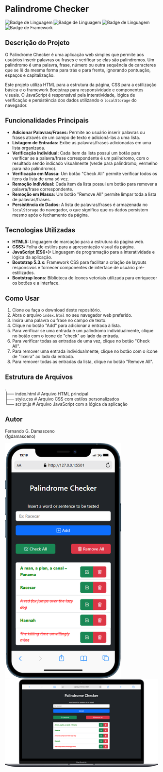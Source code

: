 # Palindrome Checker

![Badge de Linguagem](https://img.shields.io/badge/HTML-5-E34F26?style=for-the-badge&logo=html5&logoColor=white)
![Badge de Linguagem](https://img.shields.io/badge/CSS-3-1572B6?style=for-the-badge&logo=css3&logoColor=white)
![Badge de Linguagem](https://img.shields.io/badge/JavaScript-ES6+-F7DF1E?style=for-the-badge&logo=javascript&logoColor=black)
![Badge de Framework](https://img.shields.io/badge/Bootstrap-5.3.x-7952B3?style=for-the-badge&logo=bootstrap&logoColor=white)

## Descrição do Projeto

O Palindrome Checker é uma aplicação web simples que permite aos usuários inserir palavras ou frases e verificar se elas são palíndromos. Um palíndromo é uma palavra, frase, número ou outra sequência de caracteres que se lê da mesma forma para trás e para frente, ignorando pontuação, espaços e capitalização.

Este projeto utiliza HTML para a estrutura da página, CSS para a estilização básica e o framework Bootstrap para responsividade e componentes visuais. O JavaScript é responsável pela interatividade, lógica de verificação e persistência dos dados utilizando o `localStorage` do navegador.

## Funcionalidades Principais

- **Adicionar Palavras/Frases:** Permite ao usuário inserir palavras ou frases através de um campo de texto e adicioná-las a uma lista.
- **Listagem de Entradas:** Exibe as palavras/frases adicionadas em uma lista organizada.
- **Verificação Individual:** Cada item da lista possui um botão para verificar se a palavra/frase correspondente é um palíndromo, com o resultado sendo indicado visualmente (verde para palíndromo, vermelho para não palíndromo).
- **Verificação em Massa:** Um botão "Check All" permite verificar todos os itens da lista de uma só vez.
- **Remoção Individual:** Cada item da lista possui um botão para remover a palavra/frase correspondente.
- **Remoção em Massa:** Um botão "Remove All" permite limpar toda a lista de palavras/frases.
- **Persistência de Dados:** A lista de palavras/frases é armazenada no `localStorage` do navegador, o que significa que os dados persistem mesmo após o fechamento da página.

## Tecnologias Utilizadas

- **HTML5:** Linguagem de marcação para a estrutura da página web.
- **CSS3:** Folha de estilos para a apresentação visual da página.
- **JavaScript (ES6+):** Linguagem de programação para a interatividade e lógica da aplicação.
- **Bootstrap 5.3.x:** Framework CSS para facilitar a criação de layouts responsivos e fornecer componentes de interface de usuário pré-estilizados.
- **Bootstrap Icons:** Biblioteca de ícones vetoriais utilizada para enriquecer os botões e a interface.

## Como Usar

1.  Clone ou faça o download deste repositório.
2.  Abra o arquivo `index.html` no seu navegador web preferido.
3.  Insira uma palavra ou frase no campo de texto.
4.  Clique no botão "Add" para adicionar a entrada à lista.
5.  Para verificar se uma entrada é um palíndromo individualmente, clique no botão com o ícone de "check" ao lado da entrada.
6.  Para verificar todas as entradas de uma vez, clique no botão "Check All".
7.  Para remover uma entrada individualmente, clique no botão com o ícone de "lixeira" ao lado da entrada.
8.  Para remover todas as entradas da lista, clique no botão "Remove All".

## Estrutura de Arquivos

.  
├── index.html # Arquivo HTML principal  
├── style.css # Arquivo CSS com estilos personalizados  
└── script.js # Arquivo JavaScript com a lógica da aplicação

<!-- ## Melhorias Futuras

* Implementar validação adicional para evitar a adição de entradas vazias ou com muitos espaços.
* Melhorar o feedback visual para as ações do usuário.
* Otimizar a lógica de remoção do último item da lista para evitar recarregamentos desnecessários.
* Considerar a implementação de testes unitários para o código JavaScript.
* Aprimorar a acessibilidade da aplicação. -->

## Autor

Fernando G. Damasceno  
(fgdamasceno)

<!-- ## Licença

Este projeto está sob a licença [Especificar a Licença, se houver]. -->

<!-- ![Captura de tela do Palindrome Checker](./screenshots/iPhone-12-PRO.png)
![Captura de tela do Palindrome Checker](./screenshots/Macbook-Air.png) -->
<img src="./screenshots/iPhone-12-PRO.png">
<img src="./screenshots/Macbook-Air.png">
